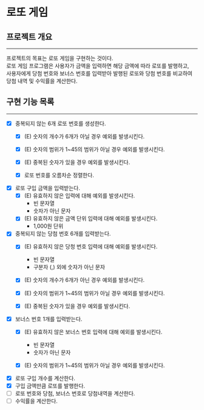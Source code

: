 # 로또 게임

## 프로젝트 개요
- - - 
프로젝트의 목표는 로또 게임을 구현하는 것이다.  
로또 게임 프로그램은 사용자가 금액을 입력하면 해당 금액에 따라 로또를 발행하고,   
사용자에게 당첨 번호와 보너스 번호를 입력받아 발행된 로또와 당첨 번호를 비교하여 당첨 내역 및 수익률을 계산한다.


## 구현 기능 목록
- - - 
- [x] 중복되지 않는 6개 로또 번호를 생성한다.
  - [x] (E) 숫자의 개수가 6개가 아닐 경우 예외를 발생시킨다.
  - [x] (E) 숫자의 범위가 1~45의 범위가 아닐 경우 예외를 발생시킨다.
  - [x] (E) 중복된 숫자가 있을 경우 예외를 발생시킨다.
  - [x] 로또 번호를 오름차순 정렬한다.


- [x] 로또 구입 금액을 입력받는다.
  - [x] (E) 유효하지 않은 입력에 대해 예외를 발생시킨다.
    - 빈 문자열
    - 숫자가 아닌 문자
  - [x] (E) 유효하지 않은 금액 단위 입력에 대해 예외를 발생시킨다.
    - 1,000원 단위


- [x] 중복되지 않는 당첨 번호 6개를 입력받는다.
  - [x] (E) 유효하지 않은 당청 번호 입력에 대해 예외를 발생시킨다.
    - 빈 문자열
    - 구분자 (,) 외에 숫자가 아닌 문자
  - [x] (E) 숫자의 개수가 6개가 아닌 경우 예외를 발생시킨다.
  - [x] (E) 숫자의 범위가 1~45의 범위가 아닐 경우 예외를 발생시킨다.
  - [x] (E) 중복된 숫자가 있을 경우 예외를 발생시킨다.


- [x] 보너스 번호 1개를 입력받는다.
  - [x] (E) 유효하지 않은 보너스 번호 입력에 대해 예외를 발생시킨다.
    - 빈 문자열
    - 숫자가 아닌 문자
  - [x] (E) 숫자의 범위가 1~45의 범위가 아닐 경우 예외를 발생시킨다.


- [x] 로또 구입 개수를 계산한다.
- [x] 구입 금액만큼 로또를 발행한다.
- [ ] 로또 번호와 당첨, 보너스 번호로 당첨내역을 계산한다.
- [ ] 수익률을 계산한다.